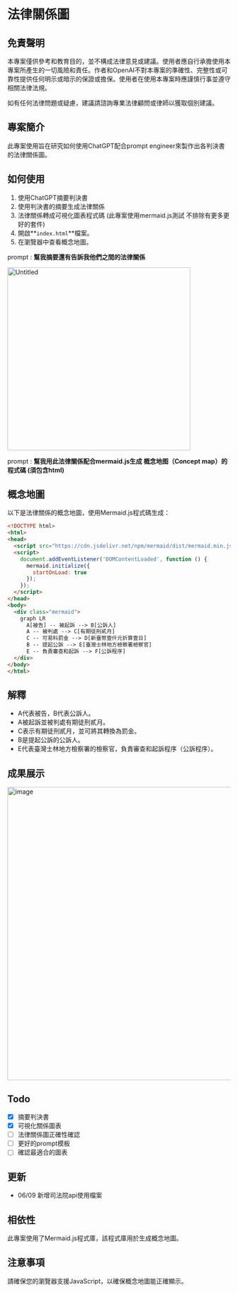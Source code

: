 # 法律關係圖

## 免責聲明

本專案僅供參考和教育目的，並不構成法律意見或建議。使用者應自行承擔使用本專案所產生的一切風險和責任。作者和OpenAI不對本專案的準確性、完整性或可靠性提供任何明示或暗示的保證或擔保。使用者在使用本專案時應謹慎行事並遵守相關法律法規。

如有任何法律問題或疑慮，建議請諮詢專業法律顧問或律師以獲取個別建議。

## **專案簡介**
此專案使用旨在研究如何使用ChatGPT配合prompt engineer來製作出各判決書的法律關係圖。

## **如何使用**

1. 使用ChatGPT摘要判決書
2. 使用判決書的摘要生成法律關係
3. 法律關係轉成可視化圖表程式碼 (此專案使用mermaid.js測試 不排除有更多更好的套件)
4. 開啟**`index.html`**檔案。
5. 在瀏覽器中查看概念地圖。

prompt : **幫我摘要還有告訴我他們之間的法律關係**

<img width="413" alt="Untitled" src="https://github.com/yztracker/EzLaw/assets/39402524/dd19a304-f3d9-4d72-af69-a5a3daa8eb7c">

prompt : **幫我用此法律關係配合mermaid.js生成 概念地图（Concept map）的程式碼 (須包含html)**

## **概念地圖**

以下是法律關係的概念地圖，使用Mermaid.js程式碼生成：

```html
<!DOCTYPE html>
<html>
<head>
  <script src="https://cdn.jsdelivr.net/npm/mermaid/dist/mermaid.min.js"></script>
  <script>
    document.addEventListener('DOMContentLoaded', function () {
      mermaid.initialize({
        startOnLoad: true
      });
    });
  </script>
</head>
<body>
  <div class="mermaid">
    graph LR
      A[被告] -- 被起訴 --> B[公訴人]
      A -- 被判處 --> C[有期徒刑貳月]
      C -- 可易科罰金 --> D[新臺幣壹仟元折算壹日]
      B -- 提起公訴 --> E[臺灣士林地方檢察署檢察官]
      E -- 負責審查和起訴 --> F[公訴程序]
  </div>
</body>
</html>
```

## **解釋**

- A代表被告，B代表公訴人。
- A被起訴並被判處有期徒刑貳月。
- C表示有期徒刑貳月，並可將其轉換為罰金。
- B是提起公訴的公訴人。
- E代表臺灣士林地方檢察署的檢察官，負責審查和起訴程序（公訴程序）。

## **成果展示**
<img width="662" alt="image" src="https://github.com/yztracker/EzLaw/assets/39402524/886b42d2-539e-47f9-b163-f7b908de9a95">

## Todo

- [x]  摘要判決書
- [x]  可視化關係圖表
- [ ]  法律關係圖正確性確認
- [ ]  更好的prompt模板
- [ ]  確認最適合的圖表

## 更新

- 06/09 新增司法院api使用檔案

## **相依性**

此專案使用了Mermaid.js程式庫，該程式庫用於生成概念地圖。

## **注意事項**

請確保您的瀏覽器支援JavaScript，以確保概念地圖能正確顯示。
